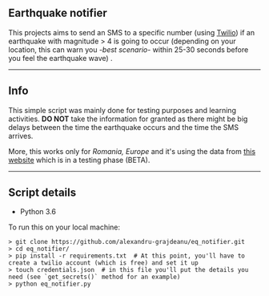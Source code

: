 ## Earthquake notifier


This projects aims to send an SMS to a specific number (using [Twilio](https://www.twilio.com/)) if an earthquake with magnitude > 4 
is going to occur (depending on your location, this can warn you -*best scenario*- within 25-30 seconds before you feel
the earthquake wave) .

---

## Info

This simple script was mainly done for testing purposes and learning activities. **DO NOT** take the information for granted as there might be big delays between the time the earthquake occurs and the time the SMS arrives.

More, this works only for *Romania, Europe* and it's using the data from [this website](http://alerta.infp.ro) which is in a testing phase (BETA). 

---

## Script details

* Python 3.6

To run this on your local machine:

```
> git clone https://github.com/alexandru-grajdeanu/eq_notifier.git
> cd eq_notifier/
> pip install -r requirements.txt  # At this point, you'll have to create a twilio account (which is free) and set it up
> touch credentials.json  # in this file you'll put the details you need (see `get_secrets()` method for an example)
> python eq_notifier.py 
```